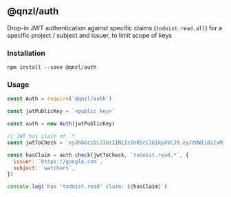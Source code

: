 ## @qnzl/auth

Drop-in JWT authentication against specific claims (`todoist.read.all`) for a specific project / subject and issuer, to limit scope of keys

### Installation

```
npm install --save @qnzl/auth
```

### Usage

```javascript
const Auth = require(`@qnzl/auth`)

const jwtPublicKey = `<public key>`

const auth = new Auth(jwtPublicKey)

// JWT has claim of `*`
const jwtToCheck = `eyJhbGciOiJIUzI1NiIsInR5cCI6IkpXVCJ9.eyJzdWIiOiIxMjM0NTY3ODkwIiwibmFtZSI6IkpvaG4gRG9lIiwiaWF0IjoxNTE2MjM5MDIyLCJjbGFpbXMiOlsiKiJdfQ.N9BGQcYOrjGnWXGWQlH9Gi-O_SL6kQrVd5n1QnlMOz0`

const hasClaim = auth.check(jwtToCheck, `todoist.read.*`, {
  issuer: `https://google.com`,
  subject: `watchers`,
})

console.log(`has 'todoist.read' claim: ${hasClaim}`)
```
